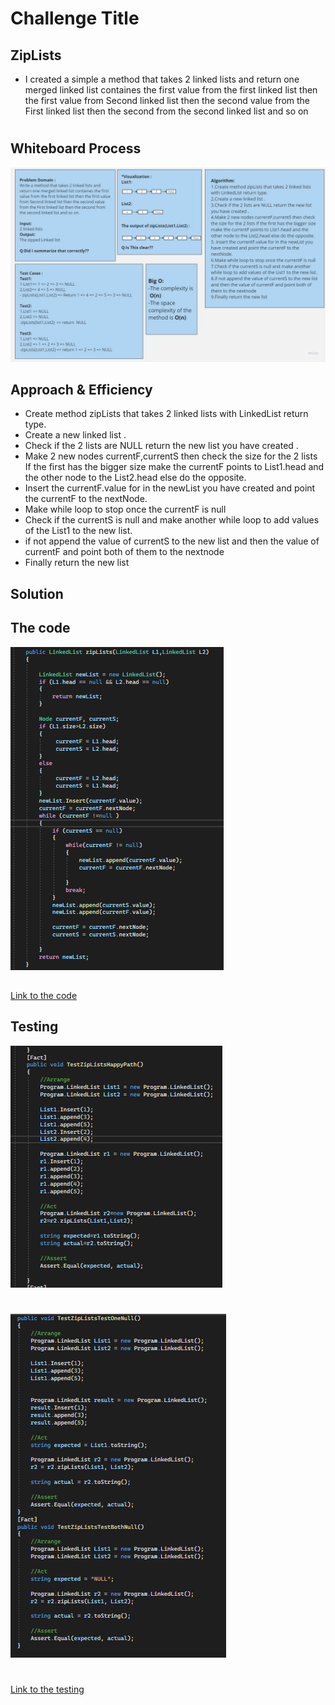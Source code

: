 # Challenge Title
## ZipLists
+ I created a simple a method that takes 2 linked lists and return one merged linked list containes the first value from the first linked list then the first value from Second linked list then the second value from the First linked list then the second from the second linked list and so on

#
## Whiteboard Process
![WhiteBoard](./Assest/zipList-whiteBoard.jpg)


## Approach & Efficiency
+ Create method zipLists that takes 2 linked lists with LinkedList return type.
+ Create a new linked list .
+ Check if the 2 lists are NULL return the new list you have created .
+ Make 2 new nodes currentF,currentS then check the size for the 2 lists If the first has the bigger size make the currentF points to List1.head and the other node to the List2.head else do the opposite.
+ Insert the currentF.value for in the newList you have created and point the currentF to the nextNode.
+ Make while loop to stop once the currentF is null
+ Check if the currentS is null and make another while loop to add values of the List1 to the new list.
+ if not append the value of currentS to the new list and then the value of currentF and point both of them to the nextnode
+ Finally return the new list

## Solution
## The code 
![Code](./Assest/Code.png)
## 
[Link to the code](/LinkedList/Program.cs)

## Testing
![Testing](./Assest/Testing1.png)
#
![Testing](./Assest/Testing2.png)

#
[Link to the testing](/testLinkedList/UnitTest1.cs)

